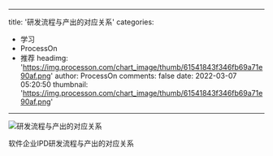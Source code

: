 
---
title: '研发流程与产出的对应关系'
categories: 
 - 学习
 - ProcessOn
 - 推荐
headimg: 'https://img.processon.com/chart_image/thumb/61541843f346fb69a71e90af.png'
author: ProcessOn
comments: false
date: 2022-03-07 05:20:50
thumbnail: 'https://img.processon.com/chart_image/thumb/61541843f346fb69a71e90af.png'
---

<div>   
<img class="thumb" alt="研发流程与产出的对应关系" src="https://img.processon.com/chart_image/thumb/61541843f346fb69a71e90af.png" referrerpolicy="no-referrer">
<p>软件企业IPD研发流程与产出的对应关系</p>  
</div>
            